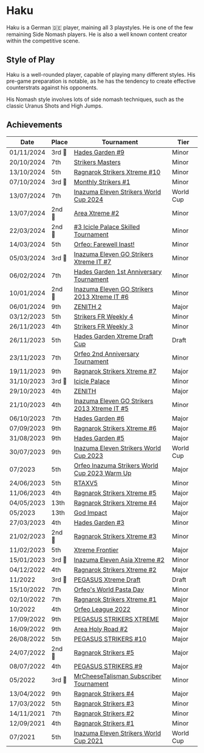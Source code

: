 # Haku

Haku is a German :de: player, maining all 3 playstyles. 
He is one of the few remaining Side Nomash players.
He is also a well known content creator within the competitive scene.

## Style of Play

Haku is a well-rounded player, capable of playing many different styles. 
His pre-game preparation is notable, as he has the tendency to create effective counterstrats
against his opponents.

His Nomash style involves lots of side nomash techniques, such as the classic Uranus Shots and High Jumps.

## Achievements

| Date | Place | Tournament | Tier |
| - | - | - | - |
| 01/11/2024 |3rd :3rd_place_medal:| [Hades Garden #9](../../tournaments/hg/hg9.md) | Minor |
| 20/10/2024 | 7th |[Strikers Masters](../../tournaments/misc/masters.md) | Minor |
| 13/10/2024 | 5th | [Ragnarok Strikers Xtreme #10](../../tournaments/ragna/ragnax10.md) | Minor |
| 07/10/2024 |3rd :3rd_place_medal:| [Monthly Strikers #1](../../tournaments/misc/monthly1.md) | Minor |
| 13/07/2024 | 7th | [Inazuma Eleven Strikers World Cup 2024](../../tournaments/worldcup24.md) | World Cup |
| 13/07/2024 |2nd :2nd_place_medal:| [Area Xtreme #2](../../tournaments/area/areax2.md) | Minor |
| 22/03/2024 |2nd :2nd_place_medal:|[#3 Icicle Palace Skilled Tournament](../../tournaments/icicle/icicle3.md) | Minor |
| 14/03/2024 | 5th |[Orfeo: Farewell Inast!](../../tournaments/orfeo/orfeofarewell.md) | Minor |
| 05/03/2024 |3rd :3rd_place_medal:|[Inazuma Eleven GO Strikers Xtreme IT #7](../../tournaments/italia/it7.md) | Minor |
| 06/02/2024 | 7th | [Hades Garden 1st Anniversary Tournament](../../tournaments/hg/hganni.md) | Minor |
| 10/01/2024 |2nd :2nd_place_medal:| [Inazuma Eleven GO Strikers 2013 Xtreme IT #6](../../tournaments/italia/it6.md) | Minor |
| 06/01/2024 | 9th | [ZENITH 2](../../tournaments/misc/zenith2.md) | Major |
| 03/12/2023 | 5th |[Strikers FR Weekly 4](../../tournaments/weeklies/weekly4.md) | Minor |
| 26/11/2023 | 4th | [Strikers FR Weekly 3](../../tournaments/weeklies/weekly3.md.md) | Minor |
| 26/11/2023 | 5th | [Hades Garden Xtreme Draft Cup](../../tournaments/draft/hgdraftx.md) | Draft | 
| 23/11/2023 | 7th |[Orfeo 2nd Anniversary Tournament](../../tournaments/orfeo/orfeoanni.md) | Minor |
| 19/11/2023 | 9th | [Ragnarok Strikers Xtreme #7](../../tournaments/ragna/ragnax7.md) | Major |
| 31/10/2023 |3rd :3rd_place_medal:| [Icicle Palace](../../tournaments/misc/icicle.md) | Minor |
| 29/10/2023 | 4th | [ZENITH](../../tournaments/misc/zenith1.md) | Major |
| 21/10/2023 | 4th | [Inazuma Eleven GO Strikers 2013 Xtreme IT #5](../../tournaments/italia/it5.md) | Minor |
| 06/10/2023 | 7th | [Hades Garden #6](../../tournaments/hg/hg6.md) | Major |
| 07/09/2023 | 9th | [Ragnarok Strikers Xtreme #6](../../tournaments/ragna/ragnax6.md) | Major |
| 31/08/2023 | 9th | [Hades Garden #5](../../tournaments/hg/hg5.md) | Major |
| 30/07/2023 | 9th | [Inazuma Eleven Strikers World Cup 2023](../../tournaments/worldcup23.md) | World Cup |
| 07/2023 | 5th | [Orfeo Inazuma Strikers World Cup 2023 Warm Up](../../tournaments/orfeo/orfeowc.md) | Major |
| 24/06/2023 | 5th | [RTAXV5](../../tournaments/rtaxv/rtaxv5.md) | Minor |
| 11/06/2023 | 4th | [Ragnarok Strikers Xtreme #5](../../tournaments/ragna/ragnax5.md) | Major |
| 04/05/2023 | 13th | [Ragnarok Strikers Xtreme #4](../../tournaments/ragna/ragnax4.md) | Major |
| 05/2023 | 13th | [God Impact](../../tournaments/misc/godimpact.md) | Major |
| 27/03/2023 | 4th | [Hades Garden #3](../../tournaments/hg/hg3.md) | Minor |
| 21/02/2023 |2nd :2nd_place_medal: | [Ragnarok Strikers Xtreme #3](../../tournaments/ragna/ragnax3.md) | Minor |
| 11/02/2023 | 5th | [Xtreme Frontier](../../tournaments/sf/xf.md) | Major |
| 15/01/2023 |3rd :3rd_place_medal: | [Inazuma Eleven Asia Xtreme #2](../../tournaments/asia/asiax2.md) | Minor |
| 04/12/2022 | 4th | [Ragnarok Strikers Xtreme #2](../../tournaments/ragna/ragnax2.md) | Major |
| 11/2022 |3rd :3rd_place_medal: | [PEGASUS Xtreme Draft](../../tournaments/draft/pegasusdraft.md) | Draft | 
| 15/10/2022 | 7th | [Orfeo's World Pasta Day](../../tournaments/orfeo/orfeopasta.md) | Minor |
| 02/10/2022 | 7th | [Ragnarok Strikers Xtreme #1](../../tournaments/ragna/ragnax1.md) | Major |
| 10/2022 | 4th | [Orfeo League 2022](../../tournaments/orfeo/orfeoleague.md) | Minor | 
| 17/09/2022 | 9th | [PEGASUS STRIKERS XTREME](../../tournaments/pegasus/pegasusx.md) | Major |
| 16/09/2022 | 9th | [Area Holy Road #2](../../tournaments/area/holyroad2.md) | Major |
| 26/08/2022 | 5th | [PEGASUS STRIKERS #10](../../tournaments/pegasus/pegasus10.md) | Major | 
| 24/07/2022 |2nd :2nd_place_medal: | [Ragnarok Strikers #5](../../tournaments/ragna/ragna5.md) | Major |
| 08/07/2022 | 4th | [PEGASUS STRIKERS #9](../../tournaments/pegasus/pegasus9.md) | Major |
| 05/2022 |3rd :3rd_place_medal: | [MrCheeseTalisman Subscriber Tournament](../../tournaments/misc/cheesesub.md) | Minor |
| 13/04/2022 | 9th | [Ragnarok Strikers #4](../../tournaments/ragna/ragna4.md) | Major |
| 17/03/2022 | 5th | [Ragnarok Strikers #3](../../tournaments/ragna/ragna3.md) | Minor |
| 14/11/2021 | 7th | [Ragnarok Strikers #2](../../tournaments/ragna/ragna2.md) | Minor |
| 12/09/2021 | 4th | [Ragnarok Strikers #1](../../tournaments/ragna/ragna1.md) | Minor |
| 07/2021 | 5th | [Inazuma Eleven Strikers World Cup 2021](../../tournaments/worldcup21.md) | World Cup |
